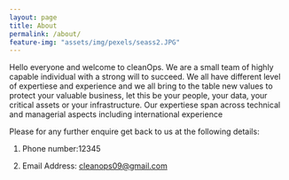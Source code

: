 ```yaml
---
layout: page
title: About
permalink: /about/
feature-img: "assets/img/pexels/seass2.JPG"
---
```


Hello everyone and welcome to cleanOps. We are a small team of highly capable individual with a strong will to succeed. 
We all have different level of expertiese and experience and we all bring to the table new values to protect your valuable business, let this be your people, your data, your critical assets or your infrastructure.
Our expertiese span across technical and managerial aspects including international experience 

Please for any further enquire get back to us at the following details:

1. Phone number:12345

2. Email Address: cleanops09@gmail.com
 
